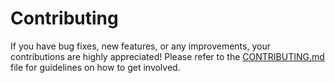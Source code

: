 # Contributing

If you have bug fixes, new features, or any improvements, your contributions are highly appreciated! Please refer to the [CONTRIBUTING.md](https://github.com/ramanakshay/canvas-template/blob/main/CONTRIBUTING.md) file for guidelines on how to get involved.
